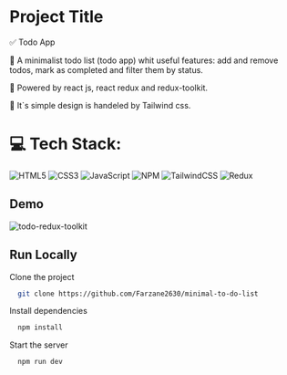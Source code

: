 
# Project Title

✅ Todo App

💠 A minimalist todo list (todo app) whit useful features: 
add and remove todos, mark as completed and filter them by status.

💠 Powered by react js, react redux and redux-toolkit.

💠 It`s simple design is handeled by Tailwind css.

# 💻 Tech Stack:
![HTML5](https://img.shields.io/badge/html5-%23E34F26.svg?style=for-the-badge&logo=html5&logoColor=white) ![CSS3](https://img.shields.io/badge/css3-%231572B6.svg?style=for-the-badge&logo=css3&logoColor=white) ![JavaScript](https://img.shields.io/badge/javascript-%23323330.svg?style=for-the-badge&logo=javascript&logoColor=%23F7DF1E) ![NPM](https://img.shields.io/badge/NPM-%23000000.svg?style=for-the-badge&logo=npm&logoColor=white) ![TailwindCSS](https://img.shields.io/badge/tailwindcss-%2338B2AC.svg?style=for-the-badge&logo=tailwind-css&logoColor=white) ![Redux](https://img.shields.io/badge/redux-%23593d88.svg?style=for-the-badge&logo=redux&logoColor=white)
## Demo

![todo-redux-toolkit](https://github.com/Farzane2630/minimal-to-do-list/assets/110881082/62dca4d2-a0f4-4bd3-9abb-9246b51cc3d6)

## Run Locally

Clone the project

```bash
  git clone https://github.com/Farzane2630/minimal-to-do-list
```

Install dependencies

```bash
  npm install
```

Start the server

```bash
  npm run dev
```
